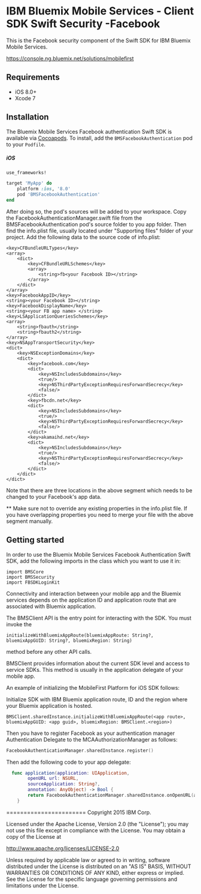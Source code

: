 IBM Bluemix Mobile Services - Client SDK Swift Security -Facebook
===================================================

This is the Facebook security component of the Swift SDK for IBM Bluemix Mobile Services.

https://console.ng.bluemix.net/solutions/mobilefirst

## Requirements
* iOS 8.0+
* Xcode 7


## Installation
The Bluemix Mobile Services Facebook authentication Swift SDK is available via [Cocoapods](http://cocoapods.org/).
To install, add the `BMSFacebookAuthentication` pod to your `Podfile`.

##### iOS
```ruby
use_frameworks!

target 'MyApp' do
    platform :ios, '8.0'
    pod 'BMSFacebookAuthentication'
end
```

After doing so, the pod's sources will be added to your workspace. Copy the FacebookAuthenticationManager.swift file from the BMSFacebookAuthentication pod's source folder to you app folder.
Then find the info.plist file, usually located under "Supporting files" folder of your project. Add the following data to the source code of info.plist:

```
<key>CFBundleURLTypes</key>
<array>
    <dict>
        <key>CFBundleURLSchemes</key>
        <array>
            <string>fb<your Facebook ID></string>
        </array>
    </dict>
</array>
<key>FacebookAppID</key>
<string><your Facebook ID></string>
<key>FacebookDisplayName</key>
<string><your FB app name> </string>
<key>LSApplicationQueriesSchemes</key>
<array>
    <string>fbauth</string>
    <string>fbauth2</string>
</array>
<key>NSAppTransportSecurity</key>
<dict>
    <key>NSExceptionDomains</key>
    <dict>
        <key>facebook.com</key>
        <dict>
            <key>NSIncludesSubdomains</key>
            <true/>                
            <key>NSThirdPartyExceptionRequiresForwardSecrecy</key>
            <false/>
        </dict>
        <key>fbcdn.net</key>
        <dict>
            <key>NSIncludesSubdomains</key>
            <true/>
            <key>NSThirdPartyExceptionRequiresForwardSecrecy</key>
            <false/>
        </dict>
        <key>akamaihd.net</key>
        <dict>
            <key>NSIncludesSubdomains</key>
            <true/>
            <key>NSThirdPartyExceptionRequiresForwardSecrecy</key>
            <false/>
        </dict>
    </dict>
</dict>
```

Note that there are three locations in the above segment which needs to be changed to your Facebook's app data.

** Make sure not to override any existing properties in the info.plist file. If you have overlapping properties you need to merge your file with the above segment manually.

## Getting started

In order to use the Bluemix Mobile Services Facebook Authentication Swift SDK, add the following imports in the class which you want to use it in:
```
import BMSCore
import BMSSecurity
import FBSDKLoginKit
```
Connectivity and interaction between your mobile app and the Bluemix services depends on the application ID and application route that are associated with Bluemix application.

The BMSClient API is the entry point for interacting with the SDK. You must invoke the
```
initializeWithBluemixAppRoute(bluemixAppRoute: String?, bluemixAppGUID: String?, bluemixRegion: String)
```
 method before any other API calls. </br>

 BMSClient provides information about the current SDK level and access to service SDKs. This method is usually in the application delegate of your mobile app.

An example of initializing the MobileFirst Platform for iOS SDK follows:

Initialize SDK with IBM Bluemix application route, ID and the region where your Bluemix application is hosted.
```
BMSClient.sharedInstance.initializeWithBluemixAppRoute(<app route>, bluemixAppGUID: <app guid>, bluemixRegion: BMSClient.<region>)
```

Then you have to register Facebook as your authentication manager Authentication Delegate to the MCAAuthorizationManager as follows:
```Swift
FacebookAuthenticationManager.sharedInstance.register()
```

Then add the following code to your app delegate:
```Swift
  func application(application: UIApplication,
        openURL url: NSURL,
        sourceApplication: String?,
        annotation: AnyObject) -> Bool {
        return FacebookAuthenticationManager.sharedInstance.onOpenURL(application, url: url, sourceApplication: sourceApplication, annotation: annotation)
    }

 ```  
=======================
Copyright 2015 IBM Corp.

Licensed under the Apache License, Version 2.0 (the "License");
you may not use this file except in compliance with the License.
You may obtain a copy of the License at

http://www.apache.org/licenses/LICENSE-2.0

Unless required by applicable law or agreed to in writing, software
distributed under the License is distributed on an "AS IS" BASIS,
WITHOUT WARRANTIES OR CONDITIONS OF ANY KIND, either express or implied.
See the License for the specific language governing permissions and
limitations under the License.
